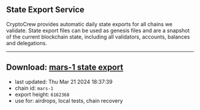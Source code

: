 ## State Export Service
CryptoCrew provides automatic daily state exports for all chains we validate. State export files can be used as genesis files and are a snapshot of the current blockchain state, including all validators, accounts, balances and delegations.

---
**Download: [mars-1 state export](https://dl-eu2.ccvalidators.com/SERVICE/mars/mars-1_export_6162368.json)**
---

- last updated: Thu Mar 21 2024 18:37:39
- chain id: `mars-1`
- export height: `6162368`
- use for: airdrops, local tests, chain recovery

